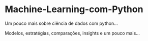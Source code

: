 # Machine-Learning-com-Python

Um pouco mais sobre ciência de dados com python...

Modelos, estratégias, comparações, insights e um pouco mais...


